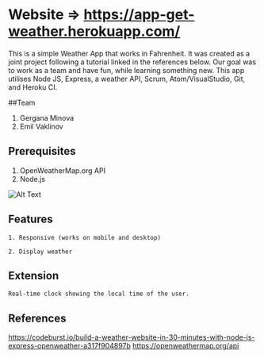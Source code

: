 # Website => https://app-get-weather.herokuapp.com/

This is a simple Weather App that works in Fahrenheit. It was created as a joint project following a tutorial linked in the references below. Our goal was to work as a team and have fun, while learning something new. This app utilises Node JS, Express, a weather API, Scrum, Atom/VisualStudio, Git, and Heroku CI. 

##Team

1. Gergana Minova
2. Emil Vaklinov

## Prerequisites

1. OpenWeatherMap.org API
2. Node.js 

![Alt Text](https://emilvaklinov.github.io/Projects/pictures/weatherapp.png)  

## Features

```
1. Responsive (works on mobile and desktop)  
```
```
2. Display weather 
```

## Extension
```
Real-time clock showing the local time of the user.
```

## References

https://codeburst.io/build-a-weather-website-in-30-minutes-with-node-js-express-openweather-a317f904897b 
https://openweathermap.org/api
